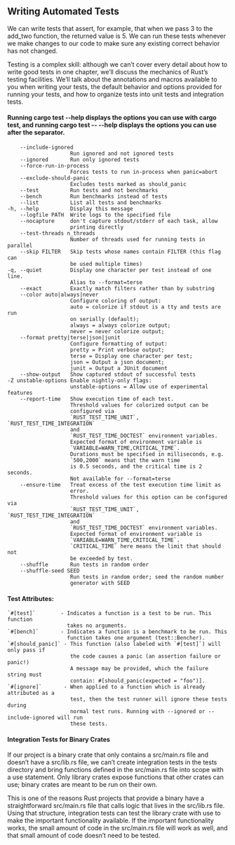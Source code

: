 ## Writing Automated Tests

We can write tests that assert, for example, that when we pass 3 to the add_two function, the returned value is 5.
We can run these tests whenever we make changes to our code to make sure any existing correct behavior has not changed.

Testing is a complex skill: although we can’t cover every detail about how to write good tests in one chapter, we’ll discuss the mechanics of Rust’s testing facilities.
We’ll talk about the annotations and macros available to you when writing your tests, the default behavior and options provided for running your tests, and how to organize tests into unit tests and integration tests.

#### Running cargo test --help displays the options you can use with cargo test, and running cargo test -- --help displays the options you can use after the separator.

        --include-ignored
                        Run ignored and not ignored tests
        --ignored       Run only ignored tests
        --force-run-in-process
                        Forces tests to run in-process when panic=abort
        --exclude-should-panic
                        Excludes tests marked as should_panic
        --test          Run tests and not benchmarks
        --bench         Run benchmarks instead of tests
        --list          List all tests and benchmarks
    -h, --help          Display this message
        --logfile PATH  Write logs to the specified file
        --nocapture     don't capture stdout/stderr of each task, allow
                        printing directly
        --test-threads n_threads
                        Number of threads used for running tests in parallel
        --skip FILTER   Skip tests whose names contain FILTER (this flag can
                        be used multiple times)
    -q, --quiet         Display one character per test instead of one line.
                        Alias to --format=terse
        --exact         Exactly match filters rather than by substring
        --color auto|always|never
                        Configure coloring of output:
                        auto = colorize if stdout is a tty and tests are run
                        on serially (default);
                        always = always colorize output;
                        never = never colorize output;
        --format pretty|terse|json|junit
                        Configure formatting of output:
                        pretty = Print verbose output;
                        terse = Display one character per test;
                        json = Output a json document;
                        junit = Output a JUnit document
        --show-output   Show captured stdout of successful tests
    -Z unstable-options Enable nightly-only flags:
                        unstable-options = Allow use of experimental features
        --report-time   Show execution time of each test.
                        Threshold values for colorized output can be
                        configured via
                        `RUST_TEST_TIME_UNIT`, `RUST_TEST_TIME_INTEGRATION`
                        and
                        `RUST_TEST_TIME_DOCTEST` environment variables.
                        Expected format of environment variable is
                        `VARIABLE=WARN_TIME,CRITICAL_TIME`.
                        Durations must be specified in milliseconds, e.g.
                        `500,2000` means that the warn time
                        is 0.5 seconds, and the critical time is 2 seconds.
                        Not available for --format=terse
        --ensure-time   Treat excess of the test execution time limit as
                        error.
                        Threshold values for this option can be configured via
                        `RUST_TEST_TIME_UNIT`, `RUST_TEST_TIME_INTEGRATION`
                        and
                        `RUST_TEST_TIME_DOCTEST` environment variables.
                        Expected format of environment variable is
                        `VARIABLE=WARN_TIME,CRITICAL_TIME`.
                        `CRITICAL_TIME` here means the limit that should not
                        be exceeded by test.
        --shuffle       Run tests in random order
        --shuffle-seed SEED
                        Run tests in random order; seed the random number
                        generator with SEED

#### Test Attributes:

    `#[test]`        - Indicates a function is a test to be run. This function
                       takes no arguments.
    `#[bench]`       - Indicates a function is a benchmark to be run. This
                       function takes one argument (test::Bencher).
    `#[should_panic]` - This function (also labeled with `#[test]`) will only pass if
                        the code causes a panic (an assertion failure or panic!)
                        A message may be provided, which the failure string must
                        contain: #[should_panic(expected = "foo")].
    `#[ignore]`       - When applied to a function which is already attributed as a
                        test, then the test runner will ignore these tests during
                        normal test runs. Running with --ignored or --include-ignored will run
                        these tests.

#### Integration Tests for Binary Crates

If our project is a binary crate that only contains a src/main.rs file and doesn’t have a src/lib.rs file, we can’t create integration tests in the tests directory and bring functions defined in the src/main.rs file into scope with a use statement. Only library crates expose functions that other crates can use; binary crates are meant to be run on their own.

This is one of the reasons Rust projects that provide a binary have a straightforward src/main.rs file that calls logic that lives in the src/lib.rs file. Using that structure, integration tests can test the library crate with use to make the important functionality available. If the important functionality works, the small amount of code in the src/main.rs file will work as well, and that small amount of code doesn’t need to be tested.
